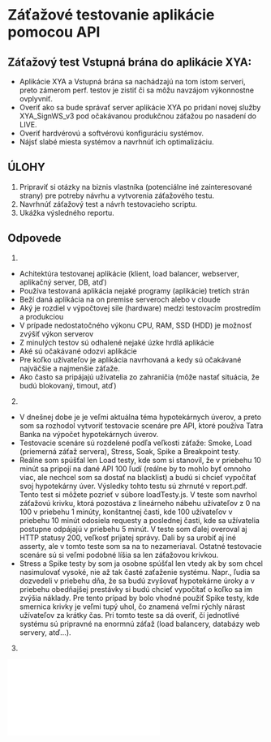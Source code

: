 # Záťažové testovanie aplikácie pomocou API
## Záťažový test Vstupná brána do aplikácie XYA:

-	Aplikácie XYA a Vstupná brána sa nachádzajú na tom istom serveri, preto zámerom perf. testov je zistiť či sa môžu navzájom výkonnostne ovplyvniť.
-	Overiť ako sa bude správať server aplikácie XYA po pridaní novej služby XYA_SignWS_v3 pod očakávanou produkčnou záťažou po nasadení do LIVE.
-	Overiť hardvérovú a softvérovú konfiguráciu systémov.
-	Nájsť slabé miesta systémov a navrhnúť ich optimalizáciu.

## ÚLOHY
1.	Pripraviť si otázky na biznis vlastníka (potenciálne iné zainteresované strany) pre potreby návrhu a vytvorenia záťažového testu.
2.	Navrhnúť záťažový test a návrh testovacieho scriptu.
3.	Ukážka výsledného reportu.

## Odpovede
1. 
- Achitektúra testovanej aplikácie (klient, load balancer, webserver, aplikačný server, DB, atď)
- Používa testovaná aplikácia nejaké programy (aplikácie) tretích strán
- Beží daná aplikácia na on premise serveroch alebo v cloude
- Aký je rozdiel v výpočtovej sile (hardware) medzi testovacím prostredím a produkciou 
- V prípade nedostatočného výkonu CPU, RAM, SSD (HDD) je možnosť zvýšiť výkon serverov
- Z minulých testov sú odhalené nejaké úzke hrdlá aplikácie
- Aké sú očakávané odozvi aplikácie
- Pre koľko užívateľov je aplikácia navrhovaná a kedy sú očakávané najväčšie a najmenšie záťaže.
- Ako často sa pripájajú užívatelia zo zahraničia (môže nastať situácia, že budú blokovaný, timout, atď)
2.
- V dnešnej dobe je je veľmi aktuálna téma hypotekárnych úverov, a preto som sa rozhodol vytvoriť testovacie scenáre pre API, ktoré používa
Tatra Banka na výpočet hypotekárnych úverov.
- Testovacie scenáre sú rozdelené podľa veľkosti záťaže: Smoke, Load (priemerná záťaž servera), Stress, Soak, Spike a Breakpoint testy.
- Reálne som spúšťal len Load testy, kde som si stanovil, že v priebehu 10 minút sa pripojí na dané API 100 ľudí (reálne by to mohlo byť omnoho viac,
ale nechcel som sa dostať na blacklist) a budú si chcieť vypočítať svoj hypotekárny úver. Výsledky tohto testu sú zhrnuté v report.pdf. Tento test
si môžete pozrieť v súbore loadTesty.js. V teste som navrhol záťažovú krivku, ktorá pozostáva z lineárneho nábehu užívateľov z 0 na 100 v priebehu
1 minúty, konštantnej časti, kde 100 užívateľov v priebehu 10 minút odosiela requesty a poslednej časti, kde sa užívatelia postupne
odpájajú v priebehu 5 minút. V teste som ďalej overoval aj HTTP statusy 200, veľkosť prijatej správy. Dali by sa urobiť aj iné asserty, ale v tomto 
teste som sa na to nezameriaval. Ostatné testovacie scenáre sú si veľmi podobné líšia sa len záťažovou krivkou. 
- Stress a Spike testy by som ja osobne spúšťal len vtedy ak by som chcel nasimulovať vysoké, nie až tak časté zaťaženie systému.
Napr., ľudia sa dozvedeli v priebehu dňa, že sa budú zvyšovať hypotekárne úroky a v priebehu obedňajšej prestávky si budú chcieť vypočítať
o koľko sa im zvýšia náklady. Pre tento prípad by bolo vhodné použiť Spike testy, kde smernica krivky je veľmi tupý uhol, čo znamená veľmi rýchly
nárast užívateľov za krátky čas. Pri tomto teste sa dá overiť, či jednotlivé systému sú pripravné na enormnú záťaž (load balancery, databázy
web servery, atď...).

3.
![Výsledky Load testov](report.pdf)




